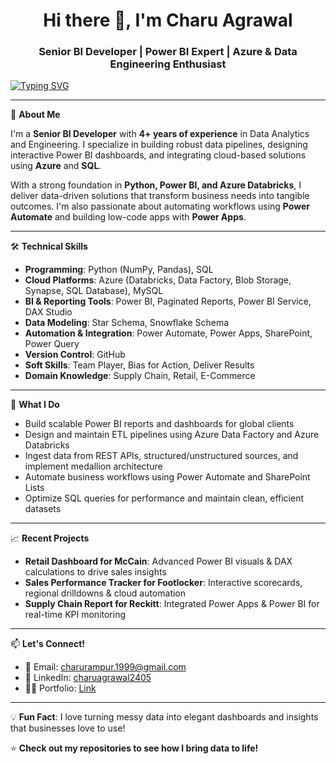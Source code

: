 <h1 align="center">Hi there 👋, I'm Charu Agrawal </h1>
<h3 align="center">Senior BI Developer | Power BI Expert | Azure & Data Engineering Enthusiast</h3>

  [![Typing SVG](https://readme-typing-svg.demolab.com?font=Fira+Code&pause=1000&center=true&width=1000&lines=Curious+mind.+Data+soul.+Always+learning,+always+building.+🚀)](https://git.io/typing-svg)

---


🌟 **About Me**

I'm a **Senior BI Developer** with **4+ years of experience** in Data Analytics and Engineering. I specialize in building robust data pipelines, designing interactive Power BI dashboards, and integrating cloud-based solutions using **Azure** and **SQL**.

With a strong foundation in **Python, Power BI, and Azure Databricks**, I deliver data-driven solutions that transform business needs into tangible outcomes. I'm also passionate about automating workflows using **Power Automate** and building low-code apps with **Power Apps**.

---

🛠️ **Technical Skills**

- **Programming**: Python (NumPy, Pandas), SQL  
- **Cloud Platforms**: Azure (Databricks, Data Factory, Blob Storage, Synapse, SQL Database), MySQL  
- **BI & Reporting Tools**: Power BI, Paginated Reports, Power BI Service, DAX Studio  
- **Data Modeling**: Star Schema, Snowflake Schema  
- **Automation & Integration**: Power Automate, Power Apps, SharePoint, Power Query  
- **Version Control**: GitHub  
- **Soft Skills**: Team Player, Bias for Action, Deliver Results  
- **Domain Knowledge**: Supply Chain, Retail, E-Commerce  

---

🚀 **What I Do**

- Build scalable Power BI reports and dashboards for global clients  
- Design and maintain ETL pipelines using Azure Data Factory and Azure Databricks  
- Ingest data from REST APIs, structured/unstructured sources, and implement medallion architecture  
- Automate business workflows using Power Automate and SharePoint Lists  
- Optimize SQL queries for performance and maintain clean, efficient datasets  

---

📈 **Recent Projects**

- **Retail Dashboard for McCain**: Advanced Power BI visuals & DAX calculations to drive sales insights  
- **Sales Performance Tracker for Footlocker**: Interactive scorecards, regional drilldowns & cloud automation  
- **Supply Chain Report for Reckitt**: Integrated Power Apps & Power BI for real-time KPI monitoring  

---

📫 **Let's Connect!**

- 📧 Email: charurampur.1999@gmail.com
- 💼 LinkedIn: [charuagrawal2405](https://www.linkedin.com/in/charuagrawal2405/)  
- 🧑‍💻 Portfolio: [Link](https://drive.google.com/file/d/1jxhre94UjWWqaZMRXCJ-k8hlYnMNDBko/view)

---

💡 **Fun Fact**: I love turning messy data into elegant dashboards and insights that businesses love to use!

⭐ **Check out my repositories to see how I bring data to life!**
